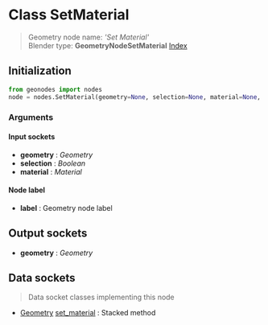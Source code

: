 
# Class SetMaterial

> Geometry node name: _'Set Material'_<br>Blender type:  **GeometryNodeSetMaterial**
[Index](/docs/index.md)

## Initialization


```python
from geonodes import nodes
node = nodes.SetMaterial(geometry=None, selection=None, material=None, label=None)
```


### Arguments


#### Input sockets



- **geometry** : _Geometry_
- **selection** : _Boolean_
- **material** : _Material_



#### Node label



- **label** : Geometry node label



## Output sockets



- **geometry** : _Geometry_



## Data sockets

> Data socket classes implementing this node


- [Geometry](../sockets/Geometry.md) [set_material](../sockets/Geometry.md#set_material) : Stacked method



